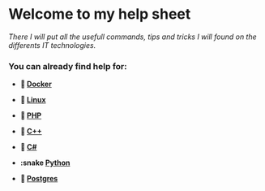 # Welcome to my help sheet

*There I will put all the usefull commands, tips and tricks I will found on the differents IT technologies.*

### You can already find help for:

* **:whale: [Docker](./Docker/DOCKER.md)**

* **:penguin: [Linux](./Linux/LINUX.md)**

* **:penguin: [PHP](./PHP/PHP.md)**

* **:penguin: [C++](./C++/C++.md)**

* **:penguin: [C#](./C#/C#.md)**

* **:snake [Python](./Linux/LINUX.md)**

* **:elephant: [Postgres](./BDD/PGSQL.md)**


